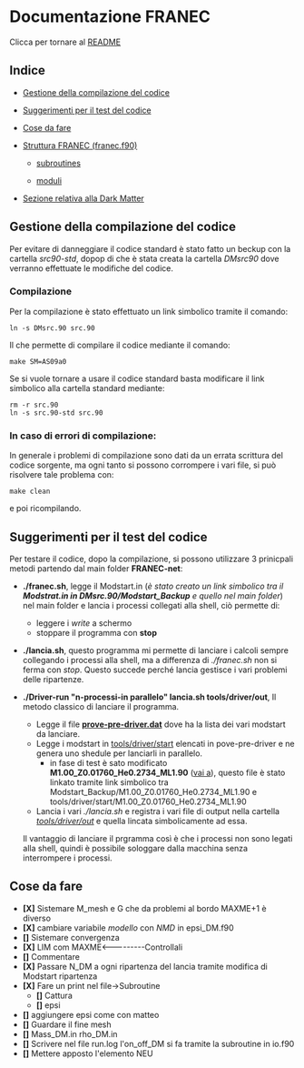 # Documentazione FRANEC
Clicca per tornare al [README](../README.md)


## Indice

- [Gestione della compilazione del codice](#gestione-della-compilazione-del-codice)

- [Suggerimenti per il test del codice](#suggerimenti-per-il-test-del-codice)

- [Cose da fare](#cose-da-fare)

- [Struttura FRANEC (franec.f90)](Franec_standard/Franec_standard.md)

    - [subroutines](Franec_standard/franec_subroutines/franec_indice_subroutines.md)

    - [moduli](Franec_standard/moduli.md)

- [Sezione relativa alla Dark Matter](Dark_Matter/Dark_Matter.md)

## Gestione della compilazione del codice
Per evitare di danneggiare il codice standard è stato fatto un beckup con la cartella *src90-std*, dopop di che è stata creata la cartella *DMsrc90* dove verranno effettuate le modifiche del codice.

### Compilazione
Per la compilazione è stato effettuato un link simbolico tramite il comando:

    ln -s DMsrc.90 src.90

Il che permette di compilare il codice mediante il comando:

    make SM=AS09a0
Se si vuole tornare a usare il codice standard basta modificare il link simbolico alla cartella standard mediante:

    rm -r src.90
    ln -s src.90-std src.90
### In caso di errori di compilazione:
In generale i problemi di compilazione sono dati da un errata scrittura del codice sorgente, ma ogni tanto si possono corrompere i vari file, si può risolvere tale problema con:
    
    make clean
e poi ricompilando.

## Suggerimenti per il test del codice
Per testare il codice, dopo la compilazione, si possono utilizzare 3 prinicpali metodi partendo dal main folder **FRANEC-net**:
    
- **./franec.sh**, legge il Modstart.in (*è stato creato un link simbolico tra il **Modstrat.in in DMsrc.90/Modstart_Backup** e quello nel main folder*) nel main folder e lancia i processi collegati alla shell, ciò permette di:
    - leggere i *write* a schermo
    - stoppare il programma con **stop**

- **./lancia.sh**, questo programma mi permette di lanciare i calcoli sempre collegando i processi alla shell, ma a differenza di *./franec.sh* non si ferma con *stop*. Questo succede perché lancia gestisce i vari problemi delle ripartenze.

- **./Driver-run "n-processi-in parallelo" lancia.sh tools/driver/out**, Il metodo classico di lanciare il programma.
    - Legge il file [**prove-pre-driver.dat**](./../../prove-per-driver.dat) dove ha la lista dei vari modstart da lanciare.
    - Legge i modstart in [tools/driver/start](./../../tools/driver/start) elencati in pove-pre-driver e ne genera uno shedule per lanciarli in parallelo.
        - in fase di test è sato modificato **M1.00_Z0.01760_He0.2734_ML1.90** ([vai a](./../../tools/driver/start/M1.00_Z0.01760_He0.2734_ML1.90)), questo file è stato linkato tramite link simbolico tra Modstart_Backup/M1.00_Z0.01760_He0.2734_ML1.90 e tools/driver/start/M1.00_Z0.01760_He0.2734_ML1.90
    - Lancia i vari *./lancia.sh* e registra i vari file di output nella cartella [*tools/driver/out*](./../../tools/driver/out) e quella lincata simbolicamente ad essa.

    Il vantaggio di lanciare il prgramma così è che i processi non sono legati alla shell, quindi è possibile sologgare dalla macchina senza interrompere i processi.

## Cose da fare
- **[X]** Sistemare M_mesh e G che da problemi al bordo MAXME+1 è diverso
- **[X]** cambiare variabile *modello* con *NMD* in epsi_DM.f90
- **[]** Sistemare convergenza
- **[X]** LIM com MAXME<---------Controllali
- **[]** Commentare
- **[X]** Passare N_DM a ogni ripartenza del lancia tramite modifica di Modstart ripartenza
- **[X]** Fare un print nel file->Subroutine
    - **[]** Cattura
    - **[]** epsi
- **[]** aggiungere epsi come con matteo
- **[]** Guardare il fine mesh
- **[]** Mass_DM.in rho_DM.in
- **[]** Scrivere nel file run.log l'on_off_DM si fa tramite la subroutine in io.f90
- **[]** Mettere apposto l'elemento NEU



